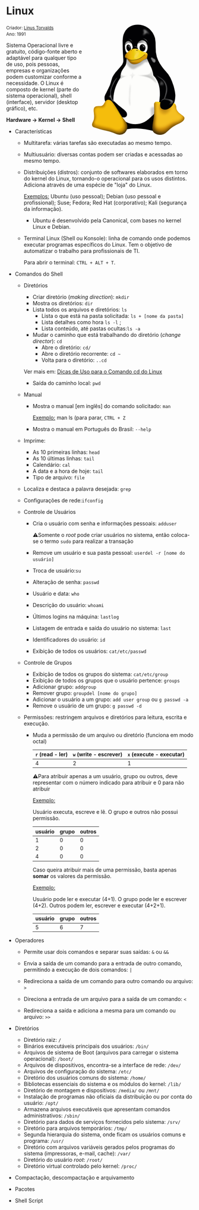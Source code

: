 # Linux
<img src="./Linux.png" alt="Tux" align="right" /><small>Criador: <a href="https://github.com/torvalds">Linus Torvalds</a> <br/>Ano: 1991</small> 

Sistema Operacional livre e gratuito, código-fonte aberto e adaptável para qualquer tipo de uso, pois pessoas, empresas e organizações podem customizar conforme a necessidade. O Linux é composto de kernel (parte do sistema operacional), shell (interface), servidor (desktop gráfico), etc. 

**Hardware → Kernel → Shell**

- Características

  - Multitarefa: várias tarefas são executadas ao mesmo tempo.

  - Multiusuário: diversas contas podem ser criadas e acessadas ao mesmo tempo.

  - Distribuições (distros): conjunto de softwares elaborados em torno do kernel do Linux, tornando-o operacional para os usos distintos. Adiciona através de uma espécie de "loja" do Linux.

    <u>Exemplos:</u> Ubuntu (uso pessoal); Debian (uso pessoal e profissional); Suse; Fedora; Red Hat (corporativo); Kali (segurança da informação).

    - Ubuntu é desenvolvido pela Canonical, com bases no kernel Linux e Debian.

  - Terminal Linux (Shell ou Konsole): linha de comando onde podemos executar programas específicos do Linux. Tem o objetivo de automatizar o trabalho para profissionais de TI.

    Para abrir o terminal: `CTRL + ALT + T`.

- Comandos do Shell

  - Diretórios

    - Criar diretório (*making direction*): `mkdir`
    - Mostra os diretórios: `dir`
    - Lista todos os arquivos e diretórios: `ls`
      - Lista o que está na pasta solicitada: `ls + [nome da pasta]` 
      - Lista detalhes como hora `ls -l` ; 
      - Lista conteúdo, até pastas ocultas:`ls -a`
    - Mudar o caminho que está trabalhando do diretório (*change director*): `cd`
      - Abre o diretório: `cd/`
      - Abre o diretório recorrente: `cd ~`
      - Volta para o diretório: `..cd`

    Ver mais em: [Dicas de Uso para o Comando cd do Linux](http://www.dltec.com.br/blog/linux/dicas-de-uso-para-o-comando-cd-do-linux/)

    - Saída do caminho local: `pwd`

  - Manual

    - Mostra o manual [em inglês] do comando solicitado: `man`

      <u>Exemplo:</u> man ls (para parar, `CTRL + Z`

    - Mostra o manual em Português do Brasil: `--help`

  - Imprime:

    - As 10 primeiras linhas: `head`
    - As 10 últimas linhas: `tail`
    - Calendário: `cal`
    - A data e a hora de hoje: `tail`
    - Tipo de arquivo: `file`

  - Localiza e destaca a palavra desejada: `grep`

  - Configurações de rede:`ifconfig`

  - Controle de Usuários

    - Cria o usuário com senha e informações pessoais: `adduser`

      :warning:Somente o *root* pode criar usuários no sistema, então coloca-se o termo `sudo` para realizar a transação

    - Remove um usuário e sua pasta pessoal: `userdel -r [nome do usuário]`

    -  Troca de usuário:`su`

    - Alteração de senha: `passwd`

    - Usuário e data: `who`

    - Descrição do usuário: `whoami`

    - Últimos logins na máquina: `lastlog`

    - Listagem de entrada e saída do usuário no sistema: `last`

    - Identificadores do usuário: `id`

    - Exibição de todos os usuários: `cat/etc/passwd`

  - Controle de Grupos

    - Exibição de todos os grupos do sistema: `cat/etc/group`
    - Exibição de todos os grupos que o usuário pertence: `groups`
    - Adicionar grupo: `addgroup`
    - Remover grupo: `groupdel [nome do grupo]`
    - Adicionar o usuário a um grupo: `add user group` ou `g passwd -a`
    - Remove o usuário de um grupo: `g passwd -d`

  - Permissões: restringem arquivos e diretórios para leitura, escrita e execução.

    - Muda a permissão de um arquivo ou diretório (funciona em modo octal)

      | `r`  (read - ler) | `w` (write - escrever) | `x` (execute - executar) |
      | ----------------- | ---------------------- | ------------------------ |
      | 4                 | 2                      | 1                        |

      :warning:Para atribuir apenas a um usuário, grupo ou outros, deve representar com o número indicado para atribuir e 0 para não atribuir

      <u>Exemplo:</u>

      Usuário executa, escreve e lê. O grupo e outros não possui permissão.

      | usuário | grupo | outros |
      | ------- | ----- | ------ |
      | 1       | 0     | 0      |
      | 2       | 0     | 0      |
      | 4       | 0     | 0      |

      Caso queira atribuir mais de uma permissão, basta apenas **somar** os valores da permissão.

      <u>Exemplo:</u>

      Usuário pode ler e executar (4+1). O grupo pode ler e escrever (4+2). Outros podem ler, escrever e executar (4+2+1).

      | usuário | grupo | outros |
      | ------- | ----- | ------ |
      | 5       | 6     | 7      |

      

- Operadores

  - Permite usar dois comandos e separar suas saídas: `&` ou `&&` 

  - Envia a saída de um comando para a entrada de outro comando, permitindo a execução de dois comandos: `|`

  - Redireciona a saída de um comando para outro comando ou arquivo: `>`

  - Direciona a entrada de um arquivo para a saída de um comando: `<`

  - Redireciona a saída e adiciona a mesma para um comando ou arquivo: `>>`

    

- Diretórios

  - Diretório raiz: `/`
  - Binários executáveis principais dos usuários: `/bin/`
  - Arquivos de sistema de Boot (arquivos para carregar o sistema operacional): `/boot/`
  - Arquivos de dispositivos, encontra-se a interface de rede: `/dev/`
  - Arquivos de configuração do sistema: `/etc/`
  - Diretório dos usuários comuns do sistema: `/home/`
  - Bibliotecas essenciais do sistema e os módulos do kernel: `/lib/`
  - Diretório de montagem e dispositivos: `/media/` ou `/mnt/`
  - Instalação de programas não oficiais da distribuição ou por conta do usuário: `/opt/`
  - Armazena arquivos executáveis que apresentam comandos administrativos: `/sbin/`
  - Diretório  para dados de serviços fornecidos pelo sistema: `/srv/`
  - Diretório para arquivos temporários: `/tmp/`
  - Segunda hierarquia do sistema, onde ficam os usuários comuns e programa: `/usr/`
  - Diretório com arquivos variáveis gerados pelos programas do sistema (impressoras, e-mail, cache): `/var/`
  - Diretório do usuário *root*: `/root/`
  - Diretório virtual controlado pelo kernel: `/proc/`

  

- Compactação, descompactação e arquivamento

- Pacotes

- Shell Script

